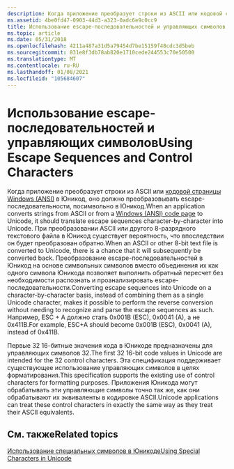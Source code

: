 ```yaml
---
description: Когда приложение преобразует строки из ASCII или кодовой страницы Windows (ANSI) в Юникод, оно должно преобразовывать escape-последовательности, посимвольно в Юникод.
ms.assetid: 4be0fd47-0903-44d3-a323-0adc6e9c0cc9
title: Использование escape-последовательностей и управляющих символов
ms.topic: article
ms.date: 05/31/2018
ms.openlocfilehash: 4211a487a31d5a79454d7be15159f48cdc3d5beb
ms.sourcegitcommit: 831e8f3db78ab820e1710cede244553c70e50500
ms.translationtype: MT
ms.contentlocale: ru-RU
ms.lasthandoff: 01/08/2021
ms.locfileid: "105684607"
---
```

# <a name="using-escape-sequences-and-control-characters"></a><span data-ttu-id="dc425-103">Использование escape-последовательностей и управляющих символов</span><span class="sxs-lookup"><span data-stu-id="dc425-103">Using Escape Sequences and Control Characters</span></span>

<span data-ttu-id="dc425-104">Когда приложение преобразует строки из ASCII или [кодовой страницы Windows (ANSI)](code-pages.md) в Юникод, оно должно преобразовывать escape-последовательности, посимвольно в Юникод.</span><span class="sxs-lookup"><span data-stu-id="dc425-104">When an application converts strings from ASCII or from a [Windows (ANSI) code page](code-pages.md) to Unicode, it should translate escape sequences character-by-character into Unicode.</span></span> <span data-ttu-id="dc425-105">При преобразовании ASCII или другого 8-разрядного текстового файла в Юникод существует вероятность, что впоследствии он будет преобразован обратно.</span><span class="sxs-lookup"><span data-stu-id="dc425-105">When an ASCII or other 8-bit text file is converted to Unicode, there is a chance that it will subsequently be converted back.</span></span> <span data-ttu-id="dc425-106">Преобразование escape-последовательностей в Юникод на основе символьных символов вместо объединения их как одного символа Юникода позволяет выполнить обратный пересчет без необходимости распознать и проанализировать escape-последовательности.</span><span class="sxs-lookup"><span data-stu-id="dc425-106">Converting escape sequences into Unicode on a character-by-character basis, instead of combining them as a single Unicode character, makes it possible to perform the reverse conversion without needing to recognize and parse the escape sequences as such.</span></span> <span data-ttu-id="dc425-107">Например, ESC + A должно стать 0x001B (ESC), 0x0041 (A), а не 0x411B.</span><span class="sxs-lookup"><span data-stu-id="dc425-107">For example, ESC+A should become 0x001B (ESC), 0x0041 (A), instead of 0x411B.</span></span>

<span data-ttu-id="dc425-108">Первые 32 16-битные значения кода в Юникоде предназначены для управляющих символов 32.</span><span class="sxs-lookup"><span data-stu-id="dc425-108">The first 32 16-bit code values in Unicode are intended for the 32 control characters.</span></span> <span data-ttu-id="dc425-109">Эта спецификация поддерживает существующее использование управляющих символов в целях форматирования.</span><span class="sxs-lookup"><span data-stu-id="dc425-109">This specification supports the existing use of control characters for formatting purposes.</span></span> <span data-ttu-id="dc425-110">Приложения Юникода могут обрабатывать эти управляющие символы точно так же, как они обрабатывают их эквиваленты в кодировке ASCII.</span><span class="sxs-lookup"><span data-stu-id="dc425-110">Unicode applications can treat these control characters in exactly the same way as they treat their ASCII equivalents.</span></span>

## <a name="related-topics"></a><span data-ttu-id="dc425-111">См. также</span><span class="sxs-lookup"><span data-stu-id="dc425-111">Related topics</span></span>

<dl> <dt>

[<span data-ttu-id="dc425-112">Использование специальных символов в Юникоде</span><span class="sxs-lookup"><span data-stu-id="dc425-112">Using Special Characters in Unicode</span></span>](using-special-characters-in-unicode.md)
</dt> </dl>

 

 



